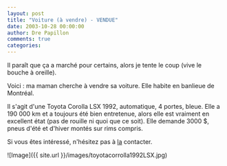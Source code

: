 ```yaml
---
layout: post
title: "Voiture (à vendre) - VENDUE"
date: 2003-10-28 00:00:00
author: Dre Papillon
comments: true
categories: 
---
```



Il paraît que ça a marché pour certains, alors je tente le coup (vive le bouche à oreille).

Voici : ma maman cherche à vendre sa voiture.  Elle habite en banlieue de Montréal.

Il s'agit d'une Toyota Corolla LSX 1992, automatique, 4 portes, bleue.  Elle a 190 000 km et a toujours été bien entretenue, alors elle est vraiment en excellent état (pas de rouille ni quoi que ce soit).  Elle demande 3000 $, pneus d'été et d'hiver montés sur rims compris.

Si vous êtes intéressé, n'hésitez pas à [la](mailto:m7351068[arobas]yahoo[point]ca) contacter.

![Image]({{ site.url }}/images/toyotacorrolla1992LSX.jpg)
